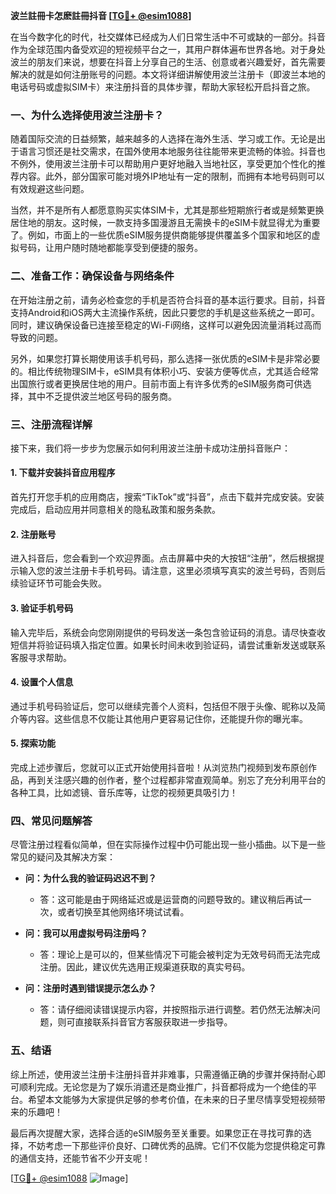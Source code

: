 **波兰註冊卡怎麽註冊抖音 [[TG💪+ @esim1088](https://t.me/s/esim1088)]**

在当今数字化的时代，社交媒体已经成为人们日常生活中不可或缺的一部分。抖音作为全球范围内备受欢迎的短视频平台之一，其用户群体遍布世界各地。对于身处波兰的朋友们来说，想要在抖音上分享自己的生活、创意或者兴趣爱好，首先需要解决的就是如何注册账号的问题。本文将详细讲解使用波兰注册卡（即波兰本地的电话号码或虚拟SIM卡）来注册抖音的具体步骤，帮助大家轻松开启抖音之旅。

### 一、为什么选择使用波兰注册卡？

随着国际交流的日益频繁，越来越多的人选择在海外生活、学习或工作。无论是出于语言习惯还是社交需求，在国外使用本地服务往往能带来更流畅的体验。抖音也不例外，使用波兰注册卡可以帮助用户更好地融入当地社区，享受更加个性化的推荐内容。此外，部分国家可能对境外IP地址有一定的限制，而拥有本地号码则可以有效规避这些问题。

当然，并不是所有人都愿意购买实体SIM卡，尤其是那些短期旅行者或是频繁更换居住地的朋友。这时候，一款支持多国漫游且无需换卡的eSIM卡就显得尤为重要了。例如，市面上的一些优质eSIM服务提供商能够提供覆盖多个国家和地区的虚拟号码，让用户随时随地都能享受到便捷的服务。

### 二、准备工作：确保设备与网络条件

在开始注册之前，请务必检查您的手机是否符合抖音的基本运行要求。目前，抖音支持Android和iOS两大主流操作系统，因此只要您的手机是这些系统之一即可。同时，建议确保设备已连接至稳定的Wi-Fi网络，这样可以避免因流量消耗过高而导致的问题。

另外，如果您打算长期使用该手机号码，那么选择一张优质的eSIM卡是非常必要的。相比传统物理SIM卡，eSIM具有体积小巧、安装方便等优点，尤其适合经常出国旅行或者更换居住地的用户。目前市面上有许多优秀的eSIM服务商可供选择，其中不乏提供波兰地区号码的服务商。

### 三、注册流程详解

接下来，我们将一步步为您展示如何利用波兰注册卡成功注册抖音账户：

#### 1. 下载并安装抖音应用程序

首先打开您手机的应用商店，搜索“TikTok”或“抖音”，点击下载并完成安装。安装完成后，启动应用并同意相关的隐私政策和服务条款。

#### 2. 注册账号

进入抖音后，您会看到一个欢迎界面。点击屏幕中央的大按钮“注册”，然后根据提示输入您的波兰注册卡手机号码。请注意，这里必须填写真实的波兰号码，否则后续验证环节可能会失败。

#### 3. 验证手机号码

输入完毕后，系统会向您刚刚提供的号码发送一条包含验证码的消息。请尽快查收短信并将验证码填入指定位置。如果长时间未收到验证码，请尝试重新发送或联系客服寻求帮助。

#### 4. 设置个人信息

通过手机号码验证后，您可以继续完善个人资料，包括但不限于头像、昵称以及简介等内容。这些信息不仅能让其他用户更容易记住你，还能提升你的曝光率。

#### 5. 探索功能

完成上述步骤后，您就可以正式开始使用抖音啦！从浏览热门视频到发布原创作品，再到关注感兴趣的创作者，整个过程都非常直观简单。别忘了充分利用平台的各种工具，比如滤镜、音乐库等，让您的视频更具吸引力！

### 四、常见问题解答

尽管注册过程看似简单，但在实际操作过程中仍可能出现一些小插曲。以下是一些常见的疑问及其解决方案：

- **问：为什么我的验证码迟迟不到？**
  - 答：这可能是由于网络延迟或是运营商的问题导致的。建议稍后再试一次，或者切换至其他网络环境试试看。
  
- **问：我可以用虚拟号码注册吗？**
  - 答：理论上是可以的，但某些情况下可能会被判定为无效号码而无法完成注册。因此，建议优先选用正规渠道获取的真实号码。

- **问：注册时遇到错误提示怎么办？**
  - 答：请仔细阅读错误提示内容，并按照指示进行调整。若仍然无法解决问题，则可直接联系抖音官方客服获取进一步指导。

### 五、结语

综上所述，使用波兰注册卡注册抖音并非难事，只需遵循正确的步骤并保持耐心即可顺利完成。无论您是为了娱乐消遣还是商业推广，抖音都将成为一个绝佳的平台。希望本文能够为大家提供足够的参考价值，在未来的日子里尽情享受短视频带来的乐趣吧！

最后再次提醒大家，选择合适的eSIM服务至关重要。如果您正在寻找可靠的选择，不妨考虑一下那些评价良好、口碑优秀的品牌。它们不仅能为您提供稳定可靠的通信支持，还能节省不少开支呢！

[[TG💪+ @esim1088](https://t.me/s/esim1088) ![Image](https://i.postimg.cc/4NQfJmqS/Snipaste-2025-05-13-00-14-12.png)]